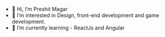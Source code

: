 - 👋 Hi, I’m Preshit Magar
- 👀 I’m interested in Design, front-end development and game development.
- 🌱 I’m currently learning - ReactJs and Angular


<!---
preshitmagar/preshitmagar is a ✨ special ✨ repository because its `README.md` (this file) appears on your GitHub profile.
You can click the Preview link to take a look at your changes.
--->
